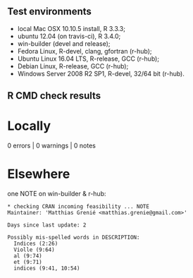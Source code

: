 ## Test environments
* local Mac OSX 10.10.5 install, R 3.3.3;
* ubuntu 12.04 (on travis-ci), R 3.4.0;
* win-builder (devel and release);
* Fedora Linux, R-devel, clang, gfortran (r-hub);
* Ubuntu Linux 16.04 LTS, R-release, GCC (r-hub);
* Debian Linux, R-release, GCC (r-hub);
* Windows Server 2008 R2 SP1, R-devel, 32/64 bit (r-hub).

## R CMD check results

# Locally

0 errors | 0 warnings | 0 notes


# Elsewhere
one NOTE on win-builder & r-hub:
```
* checking CRAN incoming feasibility ... NOTE
Maintainer: 'Matthias Grenié <matthias.grenie@gmail.com>'

Days since last update: 2

Possibly mis-spelled words in DESCRIPTION:
  Indices (2:26)
  Violle (9:64)
  al (9:74)
  et (9:71)
  indices (9:41, 10:54)
```
